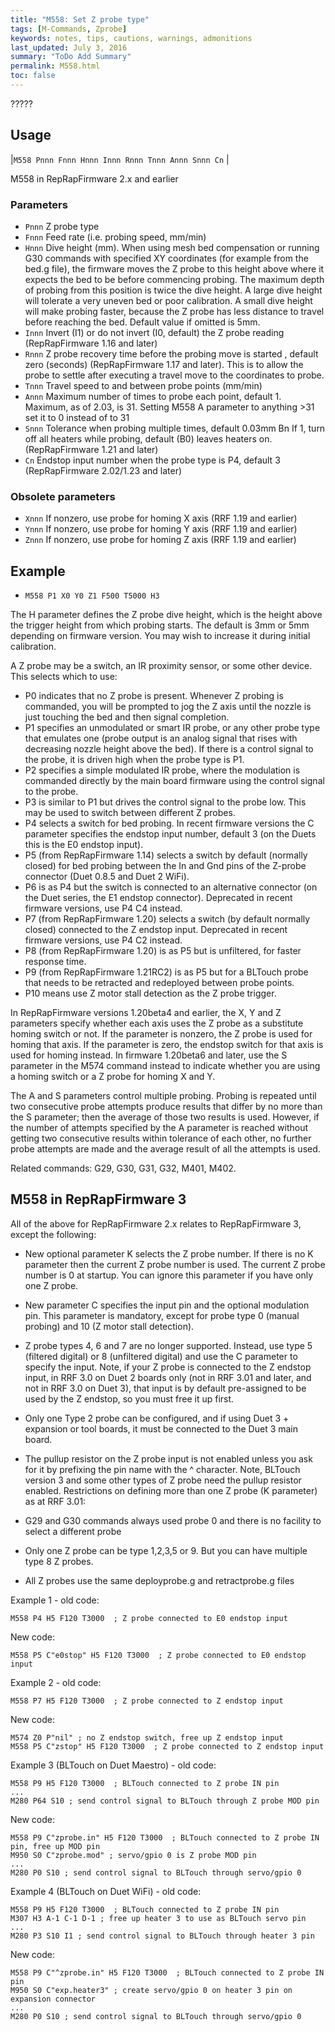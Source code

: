 ```yaml
---
title: "M558: Set Z probe type" 
tags: [M-Commands, Zprobe]
keywords: notes, tips, cautions, warnings, admonitions
last_updated: July 3, 2016
summary: "ToDo Add Summary"
permalink: M558.html
toc: false
---
```


?????


## Usage ##

|`M558 Pnnn Fnnn Hnnn Innn Rnnn Tnnn Annn Snnn Cn` |

M558 in RepRapFirmware 2.x and earlier

### Parameters ###

+ `Pnnn` Z probe type
+ `Fnnn` Feed rate (i.e. probing speed, mm/min)
+ `Hnnn` Dive height (mm). When using mesh bed compensation or running G30 commands with specified XY coordinates (for example from the bed.g file), the firmware moves the Z probe to this height above where it expects the bed to be before commencing probing. The maximum depth of probing from this position is twice the dive height. A large dive height will tolerate a very uneven bed or poor calibration. A small dive height will make probing faster, because the Z probe has less distance to travel before reaching the bed. Default value if omitted is 5mm.
+ `Innn` Invert (I1) or do not invert (I0, default) the Z probe reading (RepRapFirmware 1.16 and later)
+ `Rnnn` Z probe recovery time before the probing move is started , default zero (seconds) (RepRapFirmware 1.17 and later). This is to allow the probe to settle after executing a travel move to the coordinates to probe.
+ `Tnnn` Travel speed to and between probe points (mm/min)
+ `Annn` Maximum number of times to probe each point, default 1. Maximum, as of 2.03, is 31. Setting M558 A parameter to anything >31 set it to 0 instead of to 31
+ `Snnn` Tolerance when probing multiple times, default 0.03mm
Bn If 1, turn off all heaters while probing, default (B0) leaves heaters on. (RepRapFirmware 1.21 and later)
+ `Cn` Endstop input number when the probe type is P4, default 3 (RepRapFirmware 2.02/1.23 
and later)

### Obsolete parameters ###

+ `Xnnn` If nonzero, use probe for homing X axis (RRF 1.19 and earlier)
+ `Ynnn` If nonzero, use probe for homing Y axis (RRF 1.19 and earlier)
+ `Znnn` If nonzero, use probe for homing Z axis (RRF 1.19 and earlier)

## Example ##

+ `M558 P1 X0 Y0 Z1 F500 T5000 H3`

The H parameter defines the Z probe dive height, which is the height above the trigger height from which probing starts. The default is 3mm or 5mm depending on firmware version. You may wish to increase it during initial calibration.

A Z probe may be a switch, an IR proximity sensor, or some other device. This selects which to use:

+ P0 indicates that no Z probe is present. Whenever Z probing is commanded, you will be prompted to jog the Z axis until the nozzle is just touching the bed and then signal completion.
+ P1 specifies an unmodulated or smart IR probe, or any other probe type that emulates one (probe output is an analog signal that rises with decreasing nozzle height above the bed). If there is a control signal to the probe, it is driven high when the probe type is P1.
+ P2 specifies a simple modulated IR probe, where the modulation is commanded directly by the main board firmware using the control signal to the probe.
+ P3 is similar to P1 but drives the control signal to the probe low. This may be used to switch between different Z probes.
+ P4 selects a switch for bed probing. In recent firmware versions the C parameter specifies the endstop input number, default 3 (on the Duets this is the E0 endstop input).
+ P5 (from RepRapFirmware 1.14) selects a switch by default (normally closed) for bed probing between the In and Gnd pins of the Z-probe connector (Duet 0.8.5 and Duet 2 WiFi).
+ P6 is as P4 but the switch is connected to an alternative connector (on the Duet series, the E1 endstop connector). Deprecated in recent firmware versions, use P4 C4 instead.
+ P7 (from RepRapFirmware 1.20) selects a switch (by default normally closed) connected to the Z endstop input. Deprecated in recent firmware versions, use P4 C2 instead.
+ P8 (from RepRapFirmware 1.20) is as P5 but is unfiltered, for faster response time.
+ P9 (from RepRapFirmware 1.21RC2) is as P5 but for a BLTouch probe that needs to be retracted and redeployed between probe points.
+ P10 means use Z motor stall detection as the Z probe trigger.

In RepRapFirmware versions 1.20beta4 and earlier, the X, Y and Z parameters specify whether each axis uses the Z probe as a substitute homing switch or not. If the parameter is nonzero, the Z probe is used for homing that axis. If the parameter is zero, the endstop switch for that axis is used for homing instead. In firmware 1.20beta6 and later, use the S parameter in the M574 command instead to indicate whether you are using a homing switch or a Z probe for homing X and Y.

The A and S parameters control multiple probing. Probing is repeated until two consecutive probe attempts produce results that differ by no more than the S parameter; then the average of those two results is used. However, if the number of attempts specified by the A parameter is reached without getting two consecutive results within tolerance of each other, no further probe attempts are made and the average result of all the attempts is used.

Related commands: G29, G30, G31, G32, M401, M402.

## M558 in RepRapFirmware 3 ##

All of the above for RepRapFirmware 2.x relates to RepRapFirmware 3, except the following:

+ New optional parameter K selects the Z probe number. If there is no K parameter then the current Z probe number is used. The current Z probe number is 0 at startup. You can ignore this parameter if you have only one Z probe.
+ New parameter C specifies the input pin and the optional modulation pin. This parameter is mandatory, except for probe type 0 (manual probing) and 10 (Z motor stall detection).
+ Z probe types 4, 6 and 7 are no longer supported. Instead, use type 5 (filtered digital) or 8 (unfiltered digital) and use the C parameter to specify the input. Note, if your Z probe is connected to the Z endstop input, in RRF 3.0 on Duet 2 boards only (not in RRF 3.01 and later, and not in RRF 3.0 on Duet 3), that input is by default pre-assigned to be used by the Z endstop, so you must free it up first.
+ Only one Type 2 probe can be configured, and if using Duet 3 + expansion or tool boards, it must be connected to the Duet 3 main board.
+ The pullup resistor on the Z probe input is not enabled unless you ask for it by prefixing the pin name with the ^ character. Note, BLTouch version 3 and some other types of Z probe need the pullup resistor enabled.
Restrictions on defining more than one Z probe (K parameter) as at RRF 3.01:

+ G29 and G30 commands always used probe 0 and there is no facility to select a different probe
+ Only one Z probe can be type 1,2,3,5 or 9. But you can have multiple type 8 Z probes.
+ All Z probes use the same deployprobe.g and retractprobe.g files

Example 1 - old code: 

```
M558 P4 H5 F120 T3000  ; Z probe connected to E0 endstop input
```

New code: 

```
M558 P5 C"e0stop" H5 F120 T3000  ; Z probe connected to E0 endstop input
```

Example 2 - old code:

```
M558 P7 H5 F120 T3000  ; Z probe connected to Z endstop input
```

New code:

```
M574 Z0 P"nil" ; no Z endstop switch, free up Z endstop input
M558 P5 C"zstop" H5 F120 T3000  ; Z probe connected to Z endstop input
```

Example 3 (BLTouch on Duet Maestro) - old code:

```
M558 P9 H5 F120 T3000  ; BLTouch connected to Z probe IN pin
...
M280 P64 S10 ; send control signal to BLTouch through Z probe MOD pin
```

New code:

```
M558 P9 C"zprobe.in" H5 F120 T3000  ; BLTouch connected to Z probe IN pin, free up MOD pin
M950 S0 C"zprobe.mod" ; servo/gpio 0 is Z probe MOD pin
...
M280 P0 S10 ; send control signal to BLTouch through servo/gpio 0
```

Example 4 (BLTouch on Duet WiFi) - old code:

```
M558 P9 H5 F120 T3000  ; BLTouch connected to Z probe IN pin
M307 H3 A-1 C-1 D-1 ; free up heater 3 to use as BLTouch servo pin
...
M280 P3 S10 I1 ; send control signal to BLTouch through heater 3 pin
```

New code:

```
M558 P9 C"^zprobe.in" H5 F120 T3000  ; BLTouch connected to Z probe IN pin
M950 S0 C"exp.heater3" ; create servo/gpio 0 on heater 3 pin on expansion connector
...
M280 P0 S10 ; send control signal to BLTouch through servo/gpio 0
```
